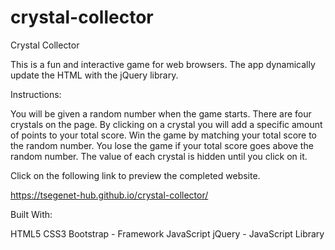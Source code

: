 # crystal-collector

Crystal Collector

This is a fun and interactive game for web browsers. The app dynamically update the HTML with the jQuery library.

Instructions:

You will be given a random number when the game starts. There are four crystals on the page. By clicking on a crystal you will add a specific amount of points to your total score. Win the game by matching your total score to the random number. You lose the game if your total score goes above the random number. The value of each crystal is hidden until you click on it.

Click on the following link to preview the completed website.

https://tsegenet-hub.github.io/crystal-collector/

Built With:

HTML5
CSS3
Bootstrap - Framework
JavaScript
jQuery - JavaScript Library
